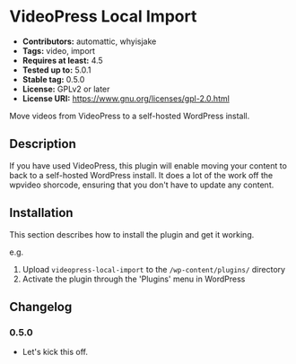 # VideoPress Local Import #

* **Contributors:** automattic, whyisjake
* **Tags:** video, import
* **Requires at least:** 4.5
* **Tested up to:** 5.0.1
* **Stable tag:** 0.5.0
* **License:** GPLv2 or later
* **License URI:** https://www.gnu.org/licenses/gpl-2.0.html

Move videos from VideoPress to a self-hosted WordPress install.

## Description ##

If you have used VideoPress, this plugin will enable moving your content to back to a self-hosted WordPress install. It does a lot of the work off the wpvideo shorcode, ensuring that you don't have to update any content.

## Installation ##

This section describes how to install the plugin and get it working.

e.g.

1. Upload `videopress-local-import` to the `/wp-content/plugins/` directory
1. Activate the plugin through the 'Plugins' menu in WordPress

## Changelog ##

### 0.5.0 ###
* Let's kick this off.
